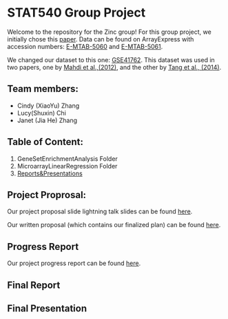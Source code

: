 # STAT540 Group Project

Welcome to the repository for the Zinc group! For this group project, we initially chose this [paper](https://www.ncbi.nlm.nih.gov/pmc/articles/PMC5069352/). Data can be found on ArrayExpress with accession numbers: [E-MTAB-5060](https://www.ebi.ac.uk/biostudies/arrayexpress/studies/E-MTAB-5060) and [E-MTAB-5061](https://www.ebi.ac.uk/biostudies/arrayexpress/studies/E-MTAB-5061?accession=E-MTAB-5061).

We changed our dataset to this one: [GSE41762](https://www.ncbi.nlm.nih.gov/geo/query/acc.cgi?acc=GSE41762). This dataset was used in two papers, one by [Mahdi et al.,(2012)](https://pubmed.ncbi.nlm.nih.gov/23140642/), and the other by [Tang et al., (2014)](https://pubmed.ncbi.nlm.nih.gov/25298321/).

## Team members:

-   Cindy (XiaoYu) Zhang
-   Lucy(Shuxin) Chi
-   Janet (Jia He) Zhang

## Table of Content: 
1. GeneSetEnrichmentAnalysis Folder 
2. MicroarrayLinearRegression Folder 
3. [Reports&Presentations](https://github.com/STAT540-UBC-2023/project-zinc/tree/main/Reports%26Presentations)



## Project Proprosal:

Our project proposal slide lightning talk slides can be found [here](https://github.com/STAT540-UBC-2023/project-zinc/blob/main/Reports%26Presentations/Project%20Proposal%20Lightning%20Talks%2016-20-04-489.pdf).

Our written proposal (which contains our finalized plan) can be found [here](https://github.com/STAT540-UBC-2023/project-zinc/blob/main/Reports%26Presentations/Written%20Project%20Proposal.md). 

## Progress Report

Our project progress report can be found [here](https://github.com/STAT540-UBC-2023/project-zinc/blob/main/Reports%26Presentations/progress_report.md).

## Final Report 

## Final Presentation 
